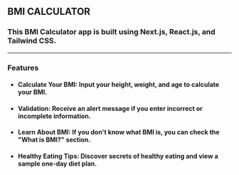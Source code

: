 ## BMI CALCULATOR
### This BMI Calculator app is built using Next.js, React.js, and Tailwind CSS.
---

### Features

- #### Calculate Your BMI: Input your height, weight, and age to calculate your BMI.
- #### Validation: Receive an alert message if you enter incorrect or incomplete information.
- #### Learn About BMI: If you don't know what BMI is, you can check the "What is BMI?" section.
- #### Healthy Eating Tips: Discover secrets of healthy eating and view a sample one-day diet plan.
